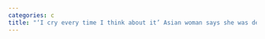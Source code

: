 ```yaml
---
categories: c
title: "‘I cry every time I think about it’ Asian woman says she was denied entry to Nevada casino in racial profiling complaint"
---
```

